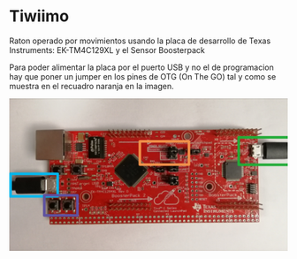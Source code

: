 # Tiwiimo
Raton operado por movimientos usando la placa de desarrollo de Texas Instruments: EK-TM4C129XL y el Sensor Boosterpack 

Para poder alimentar la placa por el puerto USB y no el de programacion hay que poner un jumper en los pines de OTG (On The GO) tal y como se muestra en el recuadro naranja en la imagen.

![Alt Text](/screenshots/Board.jpg)
